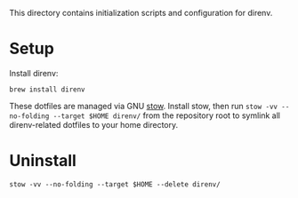 This directory contains initialization scripts and configuration for direnv.

# Setup

Install direnv:

`brew install direnv`

These dotfiles are managed via GNU [stow]. Install stow, then run `stow -vv --no-folding --target $HOME direnv/` from the repository root to symlink all direnv-related dotfiles to your home directory.

# Uninstall

`stow -vv --no-folding --target $HOME --delete direnv/`

[stow]: https://www.gnu.org/software/stow/
